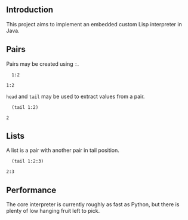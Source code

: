## Introduction
This project aims to implement an embedded custom Lisp interpreter in Java.

## Pairs
Pairs may be created using `:`.

```
  1:2

1:2
```

`head` and `tail` may be used to extract values from a pair.

```
  (tail 1:2)

2
```

## Lists
A list is a pair with another pair in tail position.

```
  (tail 1:2:3)

2:3
```

## Performance
The core interpreter is currently roughly as fast as Python, but there is plenty of low hanging fruit left to pick.